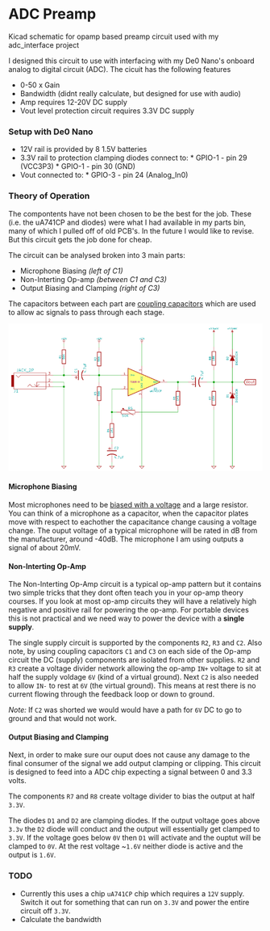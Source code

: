 # ADC Preamp
Kicad schematic for opamp based preamp circuit used with my adc_interface project

I designed this circuit to use with interfacing with my De0 Nano's onboard analog to digital circuit (ADC). The cicuit has the following features
   * 0-50 x Gain
   * Bandwidth (didnt really calculate, but designed for use with audio)
   * Amp requires 12-20V DC supply
   * Vout level protection circuit requires 3.3V DC supply

### Setup with De0 Nano

   * 12V rail is provided by 8 1.5V batteries
   * 3.3V rail to protection clamping diodes connect to:
    * GPIO-1 - pin 29 (VCC3P3) 
    * GPIO-1 - pin 30 (GND)
   * Vout connected to:
    * GPIO-3 - pin 24 (Analog_In0)

### Theory of Operation

The compontents have not been chosen to be the best for the job.  These (i.e. the uA741CP and diodes) were what I had available in my parts bin, many of which I pulled off of old PCB's. In the future I would like to revise. But this circuit gets the job done for cheap. 

The circuit can be analysed broken into 3 main parts:
   * Microphone Biasing *(left of C1)*
   * Non-Interting Op-amp *(between C1 and C3)*
   * Output Biasing and Clamping *(right of C3)*

The capacitors between each part are [coupling capacitors](http://www.learningaboutelectronics.com/Articles/What-is-a-coupling-capacitor) which are used to allow ac signals to pass through each stage. 

![Preamp Schematic](https://raw.githubusercontent.com/stffrdhrn/adc_preamp/master/README/preamp.png)

#### Microphone Biasing
Most microphones need to be [biased with a voltage](http://www.epanorama.net/circuits/microphone_powering.html) and a large resistor. You can think of a microphone as a capacitor, when the capacitor plates move with respect to eachother the capacitance change causing a voltage change. The ouput voltage of a typical microphone will be rated in dB from the manufacturer, around -40dB.  The microphone I am using outputs a signal of about 20mV. 

#### Non-Interting Op-Amp 
The Non-Interting Op-Amp circuit is a typical op-amp pattern but it contains two simple tricks that they dont often teach you in your op-amp theory courses.  If you look at most op-amp circuits they will have a relatively high negative and positive rail for powering the op-amp.  For portable devices this is not practical and we need way to power the device with a **single supply**. 

The single supply circuit is supported by the components `R2`, `R3` and `C2`.  Also note, by using coupling capacitors `C1` and `C3` on each side of the Op-amp circuit the DC (supply) components are isolated from other supplies.  `R2` and `R3` create a voltage divider network allowing the op-amp `IN+` voltage to sit at half the supply voldage `6V` (kind of a virtual ground).  Next `C2` is also needed to allow `IN-` to rest at `6V` (the virtual ground). This means at rest there is no current flowing through the feedback loop or down to ground.  

*Note:* If `C2` was shorted we would would have a path for `6V` DC to go to ground and that would not work. 

#### Output Biasing and Clamping
Next, in order to make sure our ouput does not cause any damage to the final consumer of the signal we add output clamping or clipping.   This circuit is designed to feed into a ADC chip expecting a signal between 0 and 3.3 volts. 

The components `R7` and `R8` create voltage divider to bias the output at half `3.3V`. 

The diodes `D1` and `D2` are clamping diodes.  If the output voltage goes above `3.3v` the `D2` diode will conduct and the output will essentially get clamped to `3.3V`.  If the voltage goes below `0V` then `D1` will activate and the ouptut will be clamped to `0V`.  At the rest voltage ~`1.6V` neither diode is active and the output is `1.6V`. 

### TODO
 * Currently this uses a chip `uA741CP` chip which requires a `12V` supply.  Switch it out for something that can run on `3.3V` and power the entire circuit off `3.3V`. 
 * Calculate the bandwidth
